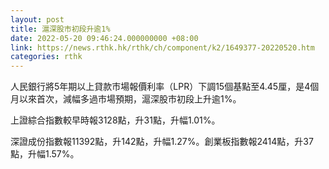 ```yaml
---
layout: post
title: 滬深股市初段升逾1%
date: 2022-05-20 09:46:24.000000000 +08:00
link: https://news.rthk.hk/rthk/ch/component/k2/1649377-20220520.htm
categories: rthk
---
```


人民銀行將5年期以上貸款市場報價利率（LPR）下調15個基點至4.45厘，是4個月以來首次，減幅多過市場預期，滬深股市初段上升逾1%。

上證綜合指數較早時報3128點，升31點，升幅1.01%。

深證成份指數報11392點，升142點，升幅1.27%。創業板指數報2414點，升37點，升幅1.57%。
